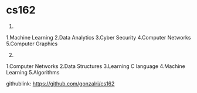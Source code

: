 # cs162

1.
  1.Machine Learning
  2.Data Analytics
  3.Cyber Security
  4.Computer Networks
  5.Computer Graphics

2.
  1.Computer Networks
  2.Data Structures
  3.Learning C language
  4.Machine Learning
  5.Algorithms

githublink: https://github.com/gonzalri/cs162
